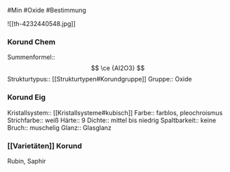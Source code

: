#Min #Oxide #Bestimmung 

![[th-4232440548.jpg]]

### Korund Chem

Summenformel:: $$ \ce {Al2O3} $$
Strukturtypus:: [[Strukturtypen#Korundgruppe]]
Gruppe:: Oxide
<!--ID: 1705934303578-->


### Korund Eig

Kristallsystem:: [[Kristallsysteme#kubisch]]
Farbe:: farblos, pleochroismus
Strichfarbe:: weiß
Härte:: 9
Dichte:: mittel bis niedrig
Spaltbarkeit:: keine
Bruch:: muschelig
Glanz:: Glasglanz
<!--ID: 1705934303583-->


### [[Varietäten]] Korund

Rubin, Saphir
<!--ID: 1705934303588-->



